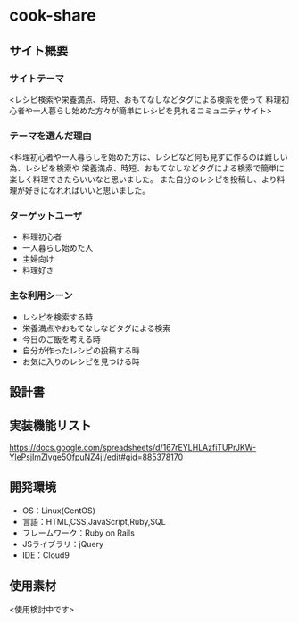 # cook-share

## サイト概要
### サイトテーマ
<レシピ検索や栄養満点、時短、おもてなしなどタグによる検索を使って
料理初心者や一人暮らし始めた方々が簡単にレシピを見れるコミュニティサイト>

### テーマを選んだ理由
<料理初心者や一人暮らしを始めた方は、レシピなど何も見ずに作るのは難しい為、レシピを検索や
栄養満点、時短、おもてなしなどタグによる検索で簡単に楽しく料理できたらいいなと思いました。
また自分のレシピを投稿し、より料理が好きになれればいいと思いました。

### ターゲットユーザ
- 料理初心者
- 一人暮らし始めた人
- 主婦向け
- 料理好き

### 主な利用シーン
- レシピを検索する時
- 栄養満点やおもてなしなどタグによる検索
- 今日のご飯を考える時
- 自分が作ったレシピの投稿する時
- お気に入りのレシピを見つける時

## 設計書


## 実装機能リスト
https://docs.google.com/spreadsheets/d/167rEYLHLAzfiTUPrJKW-YlePsjImZlvge5OfpuNZ4jI/edit#gid=885378170

## 開発環境
- OS：Linux(CentOS)
- 言語：HTML,CSS,JavaScript,Ruby,SQL
- フレームワーク：Ruby on Rails
- JSライブラリ：jQuery
- IDE：Cloud9

## 使用素材
<使用検討中です>



